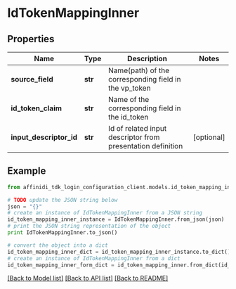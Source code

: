 # IdTokenMappingInner

## Properties

| Name                    | Type    | Description                                                 | Notes      |
| ----------------------- | ------- | ----------------------------------------------------------- | ---------- |
| **source_field**        | **str** | Name(path) of the corresponding field in the vp_token       |
| **id_token_claim**      | **str** | Name of the corresponding field in the id_token             |
| **input_descriptor_id** | **str** | Id of related input descriptor from presentation definition | [optional] |

## Example

```python
from affinidi_tdk_login_configuration_client.models.id_token_mapping_inner import IdTokenMappingInner

# TODO update the JSON string below
json = "{}"
# create an instance of IdTokenMappingInner from a JSON string
id_token_mapping_inner_instance = IdTokenMappingInner.from_json(json)
# print the JSON string representation of the object
print IdTokenMappingInner.to_json()

# convert the object into a dict
id_token_mapping_inner_dict = id_token_mapping_inner_instance.to_dict()
# create an instance of IdTokenMappingInner from a dict
id_token_mapping_inner_form_dict = id_token_mapping_inner.from_dict(id_token_mapping_inner_dict)
```

[[Back to Model list]](../README.md#documentation-for-models) [[Back to API list]](../README.md#documentation-for-api-endpoints) [[Back to README]](../README.md)
